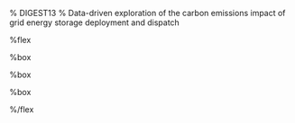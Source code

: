 % DIGEST13
% Data-driven exploration of the carbon emissions impact of grid energy storage deployment and dispatch

%flex

[](News)%box

[](Research)%box

[](People)%box

%/flex
